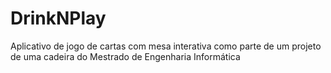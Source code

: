 # DrinkNPlay
Aplicativo de jogo de cartas com mesa interativa como parte de um projeto de uma cadeira do Mestrado de Engenharia Informática
